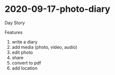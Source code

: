 # 2020-09-17-photo-diary


Day Story

Features
1. write a diary
2. add media (photo, video, audio)
3. edit photo
4. share
5. convert to pdf
6. add location
